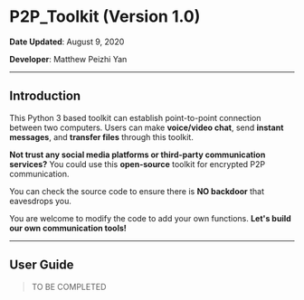 # P2P_Toolkit (Version 1.0)

**Date Updated**: August 9, 2020

**Developer**: Matthew Peizhi Yan

---
## Introduction

This Python 3 based toolkit can establish point-to-point connection between two computers. Users can make **voice/video chat**, send **instant messages**, and **transfer files** through this toolkit.

**Not trust any social media platforms or third-party communication services?** You could use this **open-source** toolkit for encrypted P2P communication. 

You can check the source code to ensure there is **NO backdoor** that eavesdrops you. 

You are welcome to modify the code to add your own functions. **Let's build our own communication tools!**

---
## User Guide
> TO BE COMPLETED

